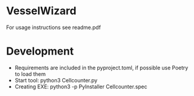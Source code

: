 # VesselWizard

For usage instructions see readme.pdf

# Development
- Requirements are included in the pyproject.toml, if possible use Poetry to load them
- Start tool: python3 Cellcounter.py
- Creating EXE: python3 -p PyInstaller Cellcounter.spec